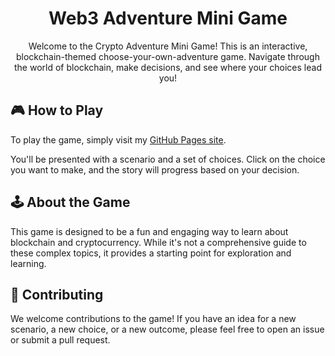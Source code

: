 <p align="center">
  <h1 align="center">Web3 Adventure Mini Game</h1>
  <p align="center">Welcome to the Crypto Adventure Mini Game! This is an interactive, blockchain-themed choose-your-own-adventure game. Navigate through the world of blockchain, make decisions, and see where your choices lead you!</p>
</p>

## 🎮 How to Play

To play the game, simply visit my [GitHub Pages site](https://fonckchain.github.io/web3-mini-game/).

You'll be presented with a scenario and a set of choices. Click on the choice you want to make, and the story will progress based on your decision.

## 🕹️ About the Game

This game is designed to be a fun and engaging way to learn about blockchain and cryptocurrency. While it's not a comprehensive guide to these complex topics, it provides a starting point for exploration and learning.

## 👥 Contributing

We welcome contributions to the game! If you have an idea for a new scenario, a new choice, or a new outcome, please feel free to open an issue or submit a pull request.
